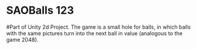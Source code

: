 # SAOBalls 123
#Part of Unity 2d Project. The game is a small hole for balls, in which balls with the same pictures turn into the next ball in value (analogous to the game 2048).
